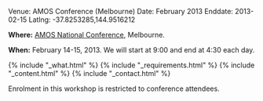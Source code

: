 Venue: AMOS Conference (Melbourne)
Date: February 2013
Enddate: 2013-02-15
Latlng: -37.8253285,144.9516212

<p><strong>Where:</strong> <a href="http://www.amos.org.au/events/id/92/title/AMOS%20National%20Conference%2011-13%20February%202013%20-%20Melbourne">AMOS National Conference</a>, Melbourne.</p>
<p><strong>When:</strong> February 14-15, 2013. We will start at 9:00 and end at 4:30 each day.</p>
{% include "_what.html" %}
{% include "_requirements.html" %}
{% include "_content.html" %}
{% include "_contact.html" %}
<p>Enrolment in this workshop is restricted to conference attendees.</p>

